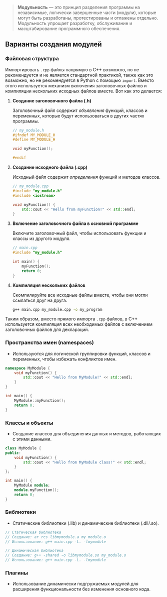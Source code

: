 >**Модульность** — это принцип разделения программы на независимые, логически завершенные части (модули), которые могут быть разработаны, протестированы и отлажены отдельно. Модульность упрощает разработку, обслуживание и масштабирование программного обеспечения.

## Варианты создания модулей

### Файловая структура

Импортировать `.cpp` файлы напрямую в C++ возможно, но не рекомендуется и не является стандартной практикой, также как это возможно, но не рекомендуется в Python с помощью `import`. Вместо этого используется механизм включения заголовочных файлов и компиляции нескольких исходных файлов вместе. Вот как это делается:

1. **Создание заголовочного файла (.h)**

   Заголовочный файл содержит *объявления* функций, классов и переменных, которые будут использоваться в других частях программы.

   ```cpp
   // my_module.h
   #ifndef MY_MODULE_H
   #define MY_MODULE_H

   void myFunction();

   #endif
   ```

2. **Создание исходного файла (.cpp)**

   Исходный файл содержит *определения* функций и методов классов.

   ```cpp
   // my_module.cpp
   #include "my_module.h"
   #include <iostream>

   void myFunction() {
       std::cout << "Hello from myFunction!" << std::endl;
   }
   ```

3. **Включение заголовочного файла в основной программе**

   Включите заголовочный файл, чтобы использовать функции и классы из другого модуля.

   ```cpp
   // main.cpp
   #include "my_module.h"

   int main() {
       myFunction();
       return 0;
   }
   ```

4. **Компиляция нескольких файлов**

   Скомпилируйте все исходные файлы вместе, чтобы они могли ссылаться друг на друга.

   ```sh
   g++ main.cpp my_module.cpp -o my_program
   ```

Таким образом, вместо прямого импорта `.cpp` файлов, в C++ используется компиляция всех необходимых файлов с включением заголовочных файлов для деклараций. 

### Пространства имен (namespaces)

   - Используются для логической группировки функций, классов и переменных, чтобы избежать конфликтов имен.

   ```cpp
   namespace MyModule {
       void myFunction() {
           std::cout << "Hello from MyModule!" << std::endl;
       }
   }

   int main() {
       MyModule::myFunction();
       return 0;
   }
   ```

### Классы и объекты

   - Создание классов для объединения данных и методов, работающих с этими данными.

   ```cpp
   class MyModule {
   public:
       void myFunction() {
           std::cout << "Hello from MyModule class!" << std::endl;
       }
   };

   int main() {
       MyModule module;
       module.myFunction();
       return 0;
   }
   ```

### Библиотеки

   - Статические библиотеки (.lib) и динамические библиотеки (.dll/.so).

   ```cpp
   // Статическая библиотека
   // Создание: ar rcs libmymodule.a my_module.o
   // Использование: g++ main.cpp -L. -lmymodule

   // Динамическая библиотека
   // Создание: g++ -shared -o libmymodule.so my_module.o
   // Использование: g++ main.cpp -L. -lmymodule
   ```

### Плагины

   - Использование динамически подгружаемых модулей для расширения функциональности без изменения основного кода.
